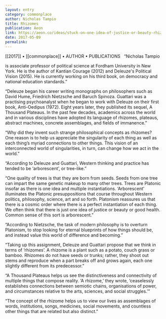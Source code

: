 ```yaml
---
layout: entry
category: commonplace
author: Nicholas Tampio
title: Rhizomes
publication: Aeon
link: https://aeon.co/ideas/stuck-on-one-idea-of-justice-or-beauty-rhizomes-can-help
date: 2017-05-09
permalink: 
---
```


[[2017]] • [[commonplace]] • AUTHOR • PUBLICATIONS 
 
“Nicholas Tampio

is associate professor of political science at Fordham University in New York. He is the author of Kantian Courage (2012) and Deleuze's Political Vision (2015). He is currently working on his third book, on democracy and national education standards.”

“Deleuze began his career writing monographs on philosophers such as David Hume, Friedrich Nietzsche and Baruch Spinoza. Guattari was a practising psychoanalyst when he began to work with Deleuze on their first book, Anti-Oedipus (1972). Eight years later, they published its sequel, A Thousand Plateaus. In the past few decades, academics across the world and in various disciplines have adopted its language of rhizomes, plateaus, abstract machines, concrete assemblages, and fields of immanence.”

“Why did they invent such strange philosophical concepts as rhizomes? One reason is to help us appreciate the singularity of each thing as well as each thing’s myriad connections to other things. This vision of an interconnected world of singularities, in turn, can change how we act in the world.”

“According to Deleuze and Guattari, Western thinking and practice has tended to be ‘arborescent’, or tree-like.”

“One quality of trees is that they are born from seeds. Seeds from one tree can impart the same genetic makeup to many other trees. Trees are Platonic insofar as there is one idea and multiple instantiations. ‘Arborescent’ illuminates the Platonic presuppositions that course throughout Western politics, philosophy, science, art and so forth. Platonism reassures us that there is a cosmic order where there is a perfect instantiation of each thing. We often think that there is just one idea of justice or beauty or good health. Common sense of this sort is arborescent.”

“According to Nietzsche, the task of modern philosophy is to overturn Platonism, to stop looking for eternal blueprints of how things should be, and instead value this world of difference and becoming.”

“Taking up this assignment, Deleuze and Guattari propose that we think in terms of ‘rhizomes’. A rhizome is a plant such as a potato, couch grass or bamboo. Rhizomes do not have seeds or trunks; rather, they shoot out stems and reproduce when a part breaks off and grows again, each one slightly different from its predecessor.”

“A Thousand Plateaus helps us see the distinctiveness and connectivity of multiple things that compose reality. ‘A rhizome,’ they wrote, ‘ceaselessly establishes connections between semiotic chains, organisations of power, and circumstances relative to the arts, sciences, and social struggles.’”

“The concept of the rhizome helps us to view our lives as assemblages of words, institutions, songs, medicines, social movements, and countless other things that are related but also distinct.”

